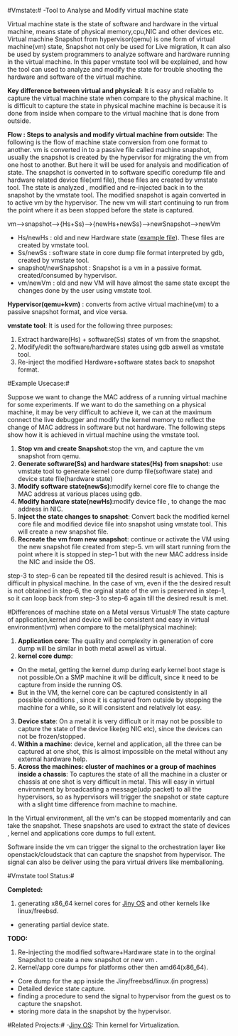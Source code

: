 #Vmstate:#
    -Tool to Analyse and Modify virtual machine state

  Virtual machine state  is the state of software and hardware in the virtual machine, means state of physical memory,cpu,NIC and other devices etc. Virtual machine Snapshot from hypervisor(qemu) is one form of virtual machine(vm) state, Snapshot not only  be used for Live migration, It can also be used by system programmers to analyze software and hardware running in the virtual machine. In this paper vmstate tool will be explained, and how the tool can used to analyze and modify the state for trouble shooting the hardware and software of the virtual machine.  
  
**Key difference between virtual and physical:** It is easy and reliable to capture the virtual machine state when compare to the physical machine. It is difficult to capture the state in physical machine machine is because it is done from inside when compare to the virtual machine that is done from outside.

**Flow :  Steps to analysis and modify virtual machine from outside**:
The following is the flow of machine state conversion  from one format to another. vm is converted in to a passive file called machine snapshot, usually the snapshot is created by the hypervisor for migrating the vm from one host to another. But here it will be used for analysis and modification of state. The snapshot is converted in to software specific coredump file and hardware related device file(xml file), these files are created by vmstate tool.  The state is analyzed , modified and re-injected back in to the snapshot by the vmstate tool. The modified snapshot is again converted in to active vm by the hypervisor. The new vm will start continuing to run from the point where it as been stopped before the state is captured. 
 
  vm-->snapshot-->{Hs+Ss}-->{newHs+newSs}-->newSnapshot-->newVm
 
 -  Hs/newHs : old and new Hardware state ([example file](https://github.com/naredula-jana/vmstate/blob/master/bin/file_devicestate.xml)). These files are created  by vmstate tool.
 -  Ss/newSs : software state in core dump file format interpreted by gdb, created by vmstate tool.
 -  snapshot/newSnapshot : Snapshot is a vm in a passive format. created/consumed by hypervisor. 
 -  vm/newVm : old and new VM will have almost the same state except the changes done by the user using vmstate tool.


**Hypervisor(qemu+kvm)** : converts from active virtual machine(vm) to a passive snapshot format, and vice versa.

**vmstate tool**: It is used for the following  three purposes:

1. Extract  hardware(Hs) + software(Ss) states of vm  from the snapshot.
2. Modify/edit the  software/hardware states using gdb aswell as vmstate tool. 
3. Re-inject the modified Hardware+software states back to snapshot format.


#Example Usecase:#
 
 Suppose we want to change the MAC address of a running virtual machine for some experiments. If we want to do the samething on a physical machine, it may be very difficult to achieve it, we can at the maximum connect the live debugger and modify the kernel memory to reflect the change of MAC address in software but not hardware. The following steps show how it is achieved in virtual machine using the vmstate tool.

1. **Stop vm and create Snapshot**:stop the vm, and  capture the vm snapshot from qemu.
2. **Generate software(Ss) and hardware states(Hs) from snapshot**: use vmstate tool to generate kernel core dump file(software state) and device state file(hardware state)
3. **Modify software state(newSs)**:modify kernel core file to change the MAC address at various places using gdb.
4. **Modify hardware state(newHs)**:modify device file , to change the mac address in NIC.
5. **Inject the state changes to  snapshot**: Convert back the modified kernel core file and modified device file into snapshot using vmstate tool. This will create a new snapshot file.
6. **Recreate the vm from new snapshot**: continue or activate the VM using the new snapshot file created from step-5. vm will start running from the point where it is stopped in step-1 but with the new MAC address inside the NIC and inside the OS.

step-3 to step-6 can be repeated till the desired result is achieved. This is difficult in physical machine. In the case of vm, even if the the desired result is not obtained in step-6, the orginal state of the vm is preserved in step-1, so it can loop back from step-3 to step-6 again till the desired result is met.   

#Differences of machine state on a Metal versus Virtual:#
The state capture of application,kernel and device  will be consistent and easy in virtual environment(vm) when compare to the metal(physical machine):

 1. **Application core**: The quality and complexity in generation of core dump will be similar in both metal aswell as virtual.
 2. **kernel core dump**:  
   - On the metal, getting the kernel dump during early kernel boot stage is not possible.On a SMP machine it will be difficult, since it need to be capture from inside the running OS. 
  - But in the VM, the kernel core can be captured consistently in all possible conditions ,  since it is captured from outside by stopping the machine for a while, so it will consistent and relatively lot easy. 
 3. **Device state**: On a metal it is very difficult or it may not be possible to capture the state of the device like(eg NIC etc), since the devices can not be frozen/stopped. 
 4. **Within a machine**: device, kernel and application, all the three can be captured at one shot, this is almost impossible on the metal without any external hardware help. 
 5. **Across the machines: cluster of machines or a group of machines inside a chassis**: To captures the state of all the machine in a cluster or chassis at one shot is very difficult in metal. This will easy in virtual environment by broadcasting a message(udp packet) to all the hypervisors, so as hypervisors will trigger the snapshot or state capture with a slight time difference from machine to machine. 


In the Virtual environment, all the vm's can be stopped momentarily and can take the snapshot. These snapshots are used to extract  the state of devices , kernel and applications core dumps to full extent. 

Software inside the vm can trigger the signal to the orchestration layer like openstack/cloudstack that can capture the snapshot from hypervisor. The signal can also be deliver using the para virtual drivers like memballoning.


#Vmstate tool Status:#

**Completed:**

 1. generating x86_64 kernel cores for [Jiny OS](https://github.com/naredula-jana/Jiny-Kernel) and other kernels like linux/freebsd.
 - generating partial device state.
 
 

**TODO:**

  1. Re-injecting the modified software+Hardware state in to the orginal Snapshot to  create a new snapshot or new vm . 
  2. Kernel/app core dumps for platforms other then amd64(x86_64).
  - Core dump for the app inside the Jiny/freebsd/linux.(in progress)
  - Detailed device state capture.
  - finding a procedure to send the signal to hypervisor from the guest os to capture the snapshot.
  - storing more data in the snapshot by the hypervisor.


#Related Projects:#
 -[Jiny OS](https://github.com/naredula-jana/Jiny-Kernel): Thin kernel for Virtualization.
 
 